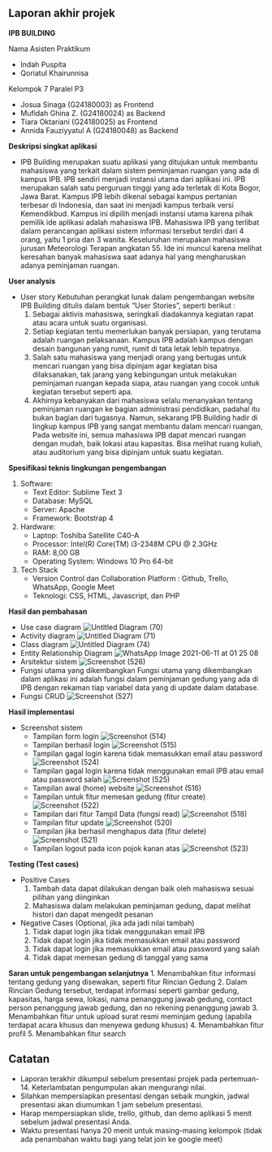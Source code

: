 ## Laporan akhir projek

**IPB BUILDING**

Nama Asisten Praktikum
- Indah Puspita
- Qoriatul Khairunnisa

Kelompok 7 Paralel P3
- Josua Sinaga		     (G24180003) as Frontend
- Mufidah Ghina Z.	     (G24180024) as Backend
- Tiara Oktariani 	     (G24180025) as Frontend
- Annida Fauziyyatul A (G24180048) as Backend

**Deskripsi singkat aplikasi**
- IPB Building merupakan suatu aplikasi yang ditujukan untuk membantu mahasiswa yang terkait dalam sistem peminjaman ruangan yang ada di kampus IPB. IPB sendiri menjadi instansi utama dari aplikasi ini. IPB merupakan salah satu perguruan tinggi yang ada terletak di Kota Bogor, Jawa Barat. Kampus IPB lebih dikenal sebagai kampus pertanian terbesar di Indonesia, dan  saat ini menjadi kampus terbaik versi Kemendikbud. Kampus ini dipilih menjadi instansi utama karena pihak pemilik ide aplikasi adalah mahasiswa IPB. Mahasiswa IPB yang terlibat dalam perancangan aplikasi sistem informasi tersebut terdiri dari 4 orang, yaitu 1 pria dan 3 wanita. Keseluruhan merupakan mahasiswa jurusan Meteorologi Terapan angkatan 55. Ide ini muncul karena melihat keresahan banyak mahasiswa saat adanya hal yang mengharuskan adanya peminjaman ruangan. 

**User analysis** 
  * User story
Kebutuhan perangkat lunak dalam pengembangan website IPB Building ditulis dalam bentuk “User Stories”, seperti berikut :
      1. Sebagai aktivis mahasiswa, seringkali diadakannya kegiatan rapat atau acara untuk suatu organisasi. 
      2. Setiap kegiatan tentu memerlukan banyak persiapan, yang terutama adalah ruangan pelaksanaan. Kampus IPB adalah kampus dengan desain bangunan yang rumit, rumit di tata letak lebih tepatnya. 
      3. Salah satu mahasiswa yang menjadi orang yang bertugas untuk mencari ruangan yang bisa dipinjam agar kegiatan bisa dilaksanakan, tak jarang yang kebingungan untuk melakukan peminjaman ruangan kepada siapa, atau ruangan yang cocok untuk kegiatan tersebut seperti apa. 
       4. Akhirnya kebanyakan dari mahasiswa selalu menanyakan tentang peminjaman ruangan ke bagian administrasi pendidikan, padahal itu bukan bagian dari tugasnya. Namun, sekarang IPB Building hadir di lingkup kampus IPB yang sangat membantu dalam mencari ruangan, Pada website ini, semua mahasiswa IPB dapat mencari ruangan dengan mudah, baik lokasi atau kapasitas. Bisa melihat ruang kuliah, atau auditorium yang bisa dipinjam untuk suatu kegiatan.

**Spesifikasi teknis lingkungan pengembangan**
1. Software:
    - Text Editor: Sublime Text 3
    - Database: MySQL
    - Server: Apache
    - Framework: Bootstrap 4
2. Hardware:
    - Laptop: Toshiba Satellite C40-A
    - Processor: Intel(R) Core(TM) i3-2348M CPU @ 2.3GHz
    - RAM: 8,00 GB
    - Operating System: Windows 10 Pro 64-bit
3. Tech Stack
    - Version Control dan Collaboration Platform : Github, Trello, WhatsApp, Google Meet
    - Teknologi: CSS, HTML, Javascript, dan PHP

**Hasil dan pembahasan** 
  * Use case diagram 
![Untitled Diagram (70)](https://user-images.githubusercontent.com/70147800/121577242-8953d100-ca53-11eb-8f10-f0289d446a09.png)
  * Activity diagram 
![Untitled Diagram (71)](https://user-images.githubusercontent.com/70147800/121577427-b4d6bb80-ca53-11eb-8e74-ca3c2ca3f73a.png)
  * Class diagram 
![Untitled Diagram (74)](https://user-images.githubusercontent.com/70147800/121577476-bef8ba00-ca53-11eb-852f-13d1f56b53da.png)
  * Entity Relationship Diagram 
![WhatsApp Image 2021-06-11 at 01 25 08](https://user-images.githubusercontent.com/70147800/121577684-fa938400-ca53-11eb-9acf-d7133dcc0b71.jpeg)
  * Arsitektur sistem 
![Screenshot (526)](https://user-images.githubusercontent.com/70147800/121578085-7ab9e980-ca54-11eb-8245-37a274eda53c.png)
  * Fungsi utama yang dikembangkan
Fungsi utama yang dikembangkan dalam aplikasi ini adalah fungsi dalam peminjaman gedung yang ada di IPB dengan rekaman tiap variabel data yang di update dalam database. 
  * Fungsi CRUD
![Screenshot (527)](https://user-images.githubusercontent.com/70147800/121578323-c076b200-ca54-11eb-8602-2b7bd51e7eee.png)

**Hasil implementasi** 
  * Screenshot sistem 
       - Tampilan form login
![Screenshot (514)](https://user-images.githubusercontent.com/70147800/121579762-329bc680-ca56-11eb-8955-25ad11779999.png)
       - Tampilan berhasil login
![Screenshot (515)](https://user-images.githubusercontent.com/70147800/121579887-59f29380-ca56-11eb-8f9e-97eb8d4951ef.png)
       - Tampilan gagal login karena tidak memasukkan email atau password
![Screenshot (524)](https://user-images.githubusercontent.com/70147800/121579941-6840af80-ca56-11eb-89c8-70ad294ec0e7.png)
       - Tampilan gagal login karena tidak menggunakan email IPB atau email atau password salah
![Screenshot (525)](https://user-images.githubusercontent.com/70147800/121580204-aa69f100-ca56-11eb-8e88-1529d0b5301f.png)
       - Tampilan awal (home) website
![Screenshot (516)](https://user-images.githubusercontent.com/70147800/121580227-b0f86880-ca56-11eb-8ec0-4f91c87a7f43.png)
       - Tampilan untuk fitur memesan gedung (fitur create)
![Screenshot (522)](https://user-images.githubusercontent.com/70147800/121580272-c1104800-ca56-11eb-94a9-eef275f20980.png)
       - Tampilan dari fitur Tampil Data (fungsi read)
![Screenshot (518)](https://user-images.githubusercontent.com/70147800/121580321-cec5cd80-ca56-11eb-8707-98c5ef5a63b6.png)
       - Tampilan fitur update
![Screenshot (520)](https://user-images.githubusercontent.com/70147800/121580343-d5544500-ca56-11eb-85c5-8bac9755f5f3.png)
       - Tampilan jika berhasil menghapus data (fitur delete)
![Screenshot (521)](https://user-images.githubusercontent.com/70147800/121580367-dc7b5300-ca56-11eb-9485-07c46d3dded9.png)
       - Tampilan logout pada icon pojok kanan atas
![Screenshot (523)](https://user-images.githubusercontent.com/70147800/121580391-e43af780-ca56-11eb-8d6d-b1f899309602.png)

**Testing (Test cases)**
  * Positive Cases
      1. Tambah data dapat dilakukan dengan baik oleh mahasiswa sesuai pilihan yang diinginkan 
      2. Mahasiswa dalam melakukan peminjaman gedung, dapat melihat histori dan dapat mengedit pesanan
  * Negative Cases (Optional, jika ada jadi nilai tambah)
      1. Tidak dapat login jika tidak menggunakan email IPB
      2. Tidak dapat login jika tidak memasukkan email atau password
      3. Tidak dapat login jika memasukkan email atau password yang salah
      4. Tidak dapat memesan gedung di tanggal yang sama

**Saran untuk pengembangan selanjutnya**
      1. Menambahkan fitur informasi tentang gedung yang disewakan, seperti fitur Rincian Gedung
      2. Dalam Rincian Gedung tersebut, terdapat informasi seperti gambar gedung, kapasitas, harga sewa, lokasi, nama penanggung jawab gedung, contact person penanggung jawab gedung, dan no rekening penanggung jawab
      3. Menambahkan fitur untuk upload surat resmi meminjam gedung (apabila terdapat acara khusus dan menyewa gedung khusus)
      4. Menambahkan fitur profil
      5. Menambahkan fitur search

## Catatan
- Laporan terakhir dikumpul sebelum presentasi projek pada pertemuan-14. Keterlambatan pengumpulan akan mengurangi nilai.
- Silahkan mempersiapkan presentasi dengan sebaik mungkin, jadwal presentasi akan diumumkan 1 jam sebelum presentasi. 
- Harap mempersiapkan slide, trello, github, dan demo aplikasi 5 menit sebelum jadwal presentasi Anda.
- Waktu presentasi hanya 20 menit untuk masing-masing kelompok (tidak ada penambahan waktu bagi yang telat join ke google meet)

